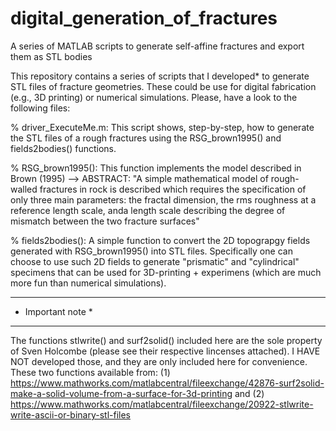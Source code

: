 # digital_generation_of_fractures
A series of MATLAB scripts to generate self-affine fractures and export them as STL bodies

This repository contains a series of scripts that I developed* to generate STL files of fracture geometries. These could be use for digital fabrication (e.g., 3D printing) or numerical simulations. Please, have a look to the following files:

% driver_ExecuteMe.m: This script shows, step-by-step, how to generate the STL files of a rough fractures using the RSG_brown1995() and fields2bodies() functions.

% RSG_brown1995(): This function implements the model described in Brown (1995) --> 
ABSTRACT: "A simple mathematical model of rough-walled fractures in rock is described which requires the specification of only three main parameters: the fractal dimension, the rms roughness at a reference length scale, anda length scale describing the degree of mismatch between the two fracture surfaces"

% fields2bodies(): A simple function to convert the 2D topograpgy fields generated with RSG_brown1995() into STL files. Specifically one can choose to use such 2D fields to generate "prismatic" and "cylindrical" specimens that can be used for 3D-printing + experimens (which are much more fun than numerical simulations).

******************
* Important note *
******************
The functions stlwrite() and surf2solid() included here are the sole property of Sven Holcombe (please see their respective
lincenses attached). I HAVE NOT developed those, and they are only included here for convenience. These two functions available from:
(1) https://www.mathworks.com/matlabcentral/fileexchange/42876-surf2solid-make-a-solid-volume-from-a-surface-for-3d-printing and (2) https://www.mathworks.com/matlabcentral/fileexchange/20922-stlwrite-write-ascii-or-binary-stl-files

